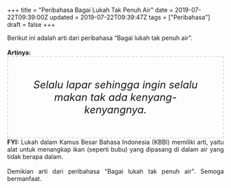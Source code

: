 +++
title = "Peribahasa Bagai Lukah Tak Penuh Air"
date = 2019-07-22T09:39:00Z
updated = 2019-07-22T09:39:47Z
tags = ["Peribahasa"]
draft = false
+++

<div dir="ltr" style="text-align: left;" trbidi="on"><div style="text-align: justify;">Berikut ini adalah arti dari peribahasa “Bagai lukah tak penuh air”.</div><br /><div style="text-align: justify;"><b>Artinya:</b></div><div style="border: 2px dashed #ddd; font-size: 24px; height: auto; margin: 0 auto; padding: 50px; text-align: center; width: auto;"><i>Selalu lapar sehingga ingin selalu makan tak ada kenyang-kenyangnya.</i></div><div style="text-align: justify;"><b>FYI:</b> Lukah dalam Kamus Besar Bahasa Indonesia (KBBI) memiliki arti, yaitu alat untuk menangkap ikan (seperti bubu) yang dipasang di dalam air yang tidak berapa dalam.<br /><br /></div><div style="text-align: justify;">Demikian arti dari peribahasa "Bagai lukah tak penuh air". Semoga bermanfaat.</div></div>
